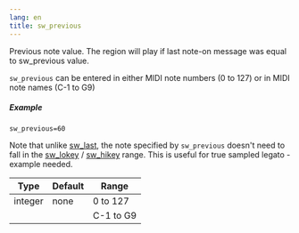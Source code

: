 ```yaml
---
lang: en
title: sw_previous
---
```

Previous note value. The region will play if last note-on message was equal to
sw_previous value.

`sw_previous` can be entered in either MIDI note numbers (0 to 127) or
in MIDI note names (C-1 to G9)

##### Example

```
sw_previous=60
```

Note that unlike [sw_last](/opcodes/sw_last), the note specified by
`sw_previous` doesn't need to fall
in the [sw_lokey](sw_lo_hikey) / [sw_hikey](sw_lo_hikey) range.
This is useful for true sampled legato - example needed.

| Type    | Default | Range     |
| ---     | ---     | ---       |
| integer | none    | 0 to 127  |
|         |         | C-1 to G9 |
